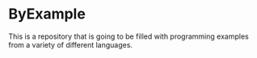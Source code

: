 # ByExample
This is a repository that is going to be filled with programming examples from a variety of different languages.

